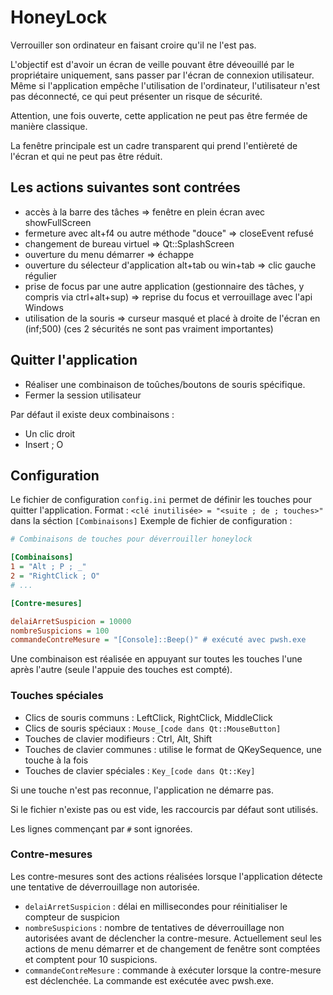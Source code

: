# HoneyLock

Verrouiller son ordinateur en faisant croire qu'il ne l'est pas.

L'objectif est d'avoir un écran de veille pouvant être déveouillé par le propriétaire uniquement,
sans passer par l'écran de connexion utilisateur.
Même si l'application empêche l'utilisation de l'ordinateur,
l'utilisateur n'est pas déconnecté, ce qui peut présenter un risque de sécurité.

Attention, une fois ouverte, cette application ne peut pas être fermée de manière classique.

La fenêtre principale est un cadre transparent qui prend l'entièreté de l'écran et qui ne peut pas être réduit.

## Les actions suivantes sont contrées

- accès à la barre des tâches => fenêtre en plein écran avec showFullScreen
- fermeture avec alt+f4 ou autre méthode "douce" => closeEvent refusé
- changement de bureau virtuel => Qt::SplashScreen
- ouverture du menu démarrer => échappe
- ouverture du sélecteur d'application alt+tab ou win+tab => clic gauche régulier
- prise de focus par une autre application (gestionnaire des tâches, y compris via ctrl+alt+sup)
						=> reprise du focus et verrouillage avec l'api Windows
- utilisation de la souris => curseur masqué et placé à droite de l'écran en (inf;500)
							(ces 2 sécurités ne sont pas vraiment importantes)

## Quitter l'application

- Réaliser une combinaison de toûches/boutons de souris spécifique.
- Fermer la session utilisateur

Par défaut il existe deux combinaisons :
- Un clic droit
- Insert ; O

## Configuration

Le fichier de configuration `config.ini` permet de définir les touches pour quitter l'application.
Format : `<clé inutilisée> = "<suite ; de ; touches>"` dans la séction `[Combinaisons]`
Exemple de fichier de configuration :

```ini
# Combinaisons de touches pour déverrouiller honeylock

[Combinaisons]
1 = "Alt ; P ; _"
2 = "RightClick ; O"
# ...

[Contre-mesures]

delaiArretSuspicion = 10000
nombreSuspicions = 100
commandeContreMesure = "[Console]::Beep()" # exécuté avec pwsh.exe
```

Une combinaison est réalisée en appuyant sur toutes les touches l'une après l'autre (seule l'appuie des touches est compté).

### Touches spéciales

- Clics de souris communs : LeftClick, RightClick, MiddleClick
- Clics de souris spéciaux : `Mouse_[code dans Qt::MouseButton]`
- Touches de clavier modifieurs : Ctrl, Alt, Shift
- Touches de clavier communes : utilise le format de QKeySequence, une touche à la fois
- Touches de clavier spéciales : `Key_[code dans Qt::Key]`

Si une touche n'est pas reconnue, l'application ne démarre pas.

Si le fichier n'existe pas ou est vide, les raccourcis par défaut sont utilisés.

Les lignes commençant par `#` sont ignorées.

### Contre-mesures

Les contre-mesures sont des actions réalisées lorsque l'application détecte une tentative de déverrouillage non autorisée.

- `delaiArretSuspicion` : délai en millisecondes pour réinitialiser le compteur de suspicion
- `nombreSuspicions` : nombre de tentatives de déverrouillage non autorisées avant de déclencher la contre-mesure. Actuellement seul les actions de menu démarrer et de changement de fenêtre sont comptées et comptent pour 10 suspicions.
- `commandeContreMesure` : commande à exécuter lorsque la contre-mesure est déclenchée. La commande est exécutée avec pwsh.exe.
